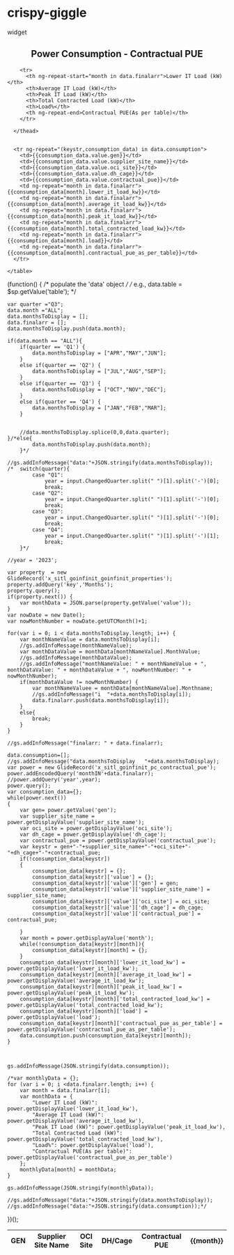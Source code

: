 # crispy-giggle
widget
<div class="shadowC">
  <center><h2><b>Power Consumption - Contractual PUE</b></h2></center>
  <!--  <div class="alert alert-info" ng-if="!$root.tableLoader">
                  <fa fa-4x name="spinner" spin="true"></fa> ${Loading data}...
               <i class="fa fa-spinner fa-spin" style="font-size:50px;margin-left: 40%;"></i>${Loading data}...
                    </div> -->
  <div class="tableData" id="style-scroll">
    <table class="table table-bordered">
      <thead style="font-style:calibri;font-size:16px;">
        <tr>
          <th rowspan="2">GEN</th>
          <th rowspan="2">Supplier Site Name</th>
          <th rowspan="2">OCI Site</th>
          <th rowspan="2">DH/Cage</th>
          <th rowspan="2">Contractual PUE</th>
          <th ng-repeat="month in data.finalarr" colspan="6">{{month}}</th>
        </tr>

        <tr>
          <th ng-repeat-start="month in data.finalarr">Lower IT Load (kW)</th>
          <th>Average IT Load (kW)</th>
          <th>Peak IT Load (kW)</th>
          <th>Total Contracted Load (kW)</th>
          <th>Load%</th>
          <th ng-repeat-end>Contractual PUE(As per table)</th> 
        </tr>

      </thead>


      <tr ng-repeat="(keystr,consumption_data) in data.consumption">
        <td>{{consumption_data.value.gen}}</td>
        <td>{{consumption_data.value.supplier_site_name}}</td>
        <td>{{consumption_data.value.oci_site}}</td>
        <td>{{consumption_data.value.dh_cage}}</td>
        <td>{{consumption_data.value.contractual_pue}}</td>
        <td ng-repeat="month in data.finalarr">{{consumption_data[month].lower_it_load_kw}}</td>
        <td ng-repeat="month in data.finalarr">{{consumption_data[month].average_it_load_kw}}</td>
        <td ng-repeat="month in data.finalarr">{{consumption_data[month].peak_it_load_kw}}</td>
        <td ng-repeat="month in data.finalarr">{{consumption_data[month].total_contracted_load_kw}}</td>
        <td ng-repeat="month in data.finalarr">{{consumption_data[month].load}}</td>
        <td ng-repeat="month in data.finalarr">{{consumption_data[month].contractual_pue_as_per_table}}</td>
      </tr>

    </table>
  </div>
</div>


(function() {
	/* populate the 'data' object */
	/* e.g., data.table = $sp.getValue('table'); */

	var quarter ="Q3";
	data.month ="ALL";
	data.monthsToDisplay = [];
	data.finalarr = [];
	data.monthsToDisplay.push(data.month);

	if(data.month == "ALL"){
		if(quarter == 'Q1') {
			data.monthsToDisplay = ["APR","MAY","JUN"];
		}
		else if(quarter == 'Q2') {
			data.monthsToDisplay = ["JUL","AUG","SEP"];
		}
		else if(quarter == 'Q3') {
			data.monthsToDisplay = ["OCT","NOV","DEC"];
		}
		else if(quarter == 'Q4') {
			data.monthsToDisplay = ["JAN","FEB","MAR"];
		}


		//data.monthsToDisplay.splice(0,0,data.quarter);
	}/*else{
			data.monthsToDisplay.push(data.month);
		}*/

	//gs.addInfoMessage("data:"+JSON.stringify(data.monthsToDisplay));
	/*	switch(quarter){
			case "Q1":
				year = input.ChangedQuarter.split(" ")[1].split('-')[0];
				break;
			case "Q2":
				year = input.ChangedQuarter.split(" ")[1].split('-')[0];
				break;
			case "Q3":
				year = input.ChangedQuarter.split(" ")[1].split('-')[0];
				break;
			case "Q4":
				year = input.ChangedQuarter.split(" ")[1].split('-')[1];
				break;
		}*/

	//year = '2023';

	var property  = new GlideRecord('x_sitl_goinfinit_goinfinit_properties');
	property.addQuery('key','Months'); 
	property.query();
	if(property.next()) {
		var monthData = JSON.parse(property.getValue('value'));
	}
	var nowDate = new Date();
	var nowMonthNumber = nowDate.getUTCMonth()+1;

	for(var i = 0; i < data.monthsToDisplay.length; i++) {
		var monthNameValue = data.monthsToDisplay[i];
		//gs.addInfoMessage(monthNameValue);
		var monthDataValue = monthData[monthNameValue].MonthValue;
		//gs.addInfoMessage(monthDataValue);
		//gs.addInfoMessage("monthNameValue: " + monthNameValue + ", monthDataValue: " + monthDataValue + ", nowMonthNumber: " + nowMonthNumber);
		if(monthDataValue != nowMonthNumber) {
			var monthNameValuee = monthData[monthNameValue].Monthname;
			//gs.addInfoMessage("i  "+data.monthsToDisplay[i]);
			data.finalarr.push(data.monthsToDisplay[i]); 
		}
		else{
			break;
		}
	}

	//gs.addInfoMessage("finalarr: " + data.finalarr);

	data.consumption=[];
	//gs.addInfoMessage("data.monthsToDisplay   "+data.monthsToDisplay);
	var power = new GlideRecord('x_sitl_goinfinit_pc_contractual_pue');
	power.addEncodedQuery('monthIN'+data.finalarr);
	//power.addQuery('year',year);
	power.query();
	var consumption_data={};
	while(power.next())
	{
		var gen= power.getValue('gen');
		var supplier_site_name = power.getDisplayValue('supplier_site_name');
		var oci_site = power.getDisplayValue('oci_site'); 
		var dh_cage = power.getDisplayValue('dh_cage'); 
		var contractual_pue = power.getDisplayValue('contractual_pue');
		var keystr = gen+"-"+supplier_site_name+"-"+oci_site+"-"+dh_cage+"-"+contractual_pue; 
		if(!consumption_data[keystr])
		{
			consumption_data[keystr] = {};
			consumption_data[keystr]['value'] = {};
			consumption_data[keystr]['value']['gen'] = gen;
			consumption_data[keystr]['value']['supplier_site_name'] = supplier_site_name;
			consumption_data[keystr]['value']['oci_site'] = oci_site;
			consumption_data[keystr]['value']['dh_cage'] = dh_cage;
			consumption_data[keystr]['value']['contractual_pue'] = contractual_pue;

		}
		var month = power.getDisplayValue('month');
		while(!consumption_data[keystr][month]){
			consumption_data[keystr][month] = {};
		}
		consumption_data[keystr][month]['lower_it_load_kw'] =  power.getDisplayValue('lower_it_load_kw');
		consumption_data[keystr][month]['average_it_load_kw'] =  power.getDisplayValue('average_it_load_kw');
		consumption_data[keystr][month]['peak_it_load_kw'] =  power.getDisplayValue('peak_it_load_kw');
		consumption_data[keystr][month]['total_contracted_load_kw'] =  power.getDisplayValue('total_contracted_load_kw');
		consumption_data[keystr][month]['load'] =  power.getDisplayValue('load');
		consumption_data[keystr][month]['contractual_pue_as_per_table'] =  power.getDisplayValue('contractual_pue_as_per_table');
		data.consumption.push(consumption_data[keystr][month]);
	}	
	
	

	gs.addInfoMessage(JSON.stringify(data.consumption));
	
	/*var monthlyData = {};
	for (var i = 0; i <data.finalarr.length; i++) {
		var month = data.finalarr[i];
		var monthData = {
			"Lower IT Load (kW)": power.getDisplayValue('lower_it_load_kw'),
			"Average IT Load (kW)": power.getDisplayValue('average_it_load_kw'),
			"Peak IT Load (kW)": power.getDisplayValue('peak_it_load_kw'),
			"Total Contracted Load (kW)": power.getDisplayValue('total_contracted_load_kw'),
			"Load%": power.getDisplayValue('load'),
			"Contractual PUE(As per table)": power.getDisplayValue('contractual_pue_as_per_table')
		};
		monthlyData[month] = monthData;
	}

	gs.addInfoMessage(JSON.stringify(monthlyData));

	//gs.addInfoMessage("data:"+JSON.stringify(data.monthsToDisplay));
	//gs.addInfoMessage("data:"+JSON.stringify(data.consumption));*/

})();
